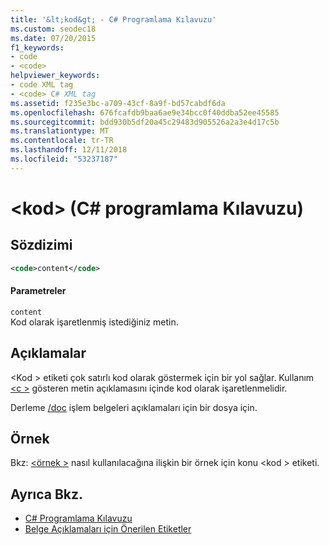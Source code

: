 ```yaml
---
title: '&lt;kod&gt; - C# Programlama Kılavuzu'
ms.custom: seodec18
ms.date: 07/20/2015
f1_keywords:
- code
- <code>
helpviewer_keywords:
- code XML tag
- <code> C# XML tag
ms.assetid: f235e3bc-a709-43cf-8a9f-bd57cabdf6da
ms.openlocfilehash: 676fcafdb9baa6ae9e34bcc0f40ddba52ee45585
ms.sourcegitcommit: bdd930b5df20a45c29483d905526a2a3e4d17c5b
ms.translationtype: MT
ms.contentlocale: tr-TR
ms.lasthandoff: 12/11/2018
ms.locfileid: "53237187"
---
```

# <a name="ltcodegt-c-programming-guide"></a>&lt;kod&gt; (C# programlama Kılavuzu)
## <a name="syntax"></a>Sözdizimi  
  
```xml  
<code>content</code>  
```  
  
#### <a name="parameters"></a>Parametreler  
 `content`  
 Kod olarak işaretlenmiş istediğiniz metin.  
  
## <a name="remarks"></a>Açıklamalar  
 \<Kod > etiketi çok satırlı kod olarak göstermek için bir yol sağlar. Kullanım [ \<c >](../../../csharp/programming-guide/xmldoc/code-inline.md) gösteren metin açıklamasını içinde kod olarak işaretlenmelidir.  
  
 Derleme [/doc](../../../csharp/language-reference/compiler-options/doc-compiler-option.md) işlem belgeleri açıklamaları için bir dosya için.  
  
## <a name="example"></a>Örnek  
 Bkz: [ \<örnek >](../../../csharp/programming-guide/xmldoc/example.md) nasıl kullanılacağına ilişkin bir örnek için konu \<kod > etiketi.  
  
## <a name="see-also"></a>Ayrıca Bkz.

- [C# Programlama Kılavuzu](../../../csharp/programming-guide/index.md)  
- [Belge Açıklamaları için Önerilen Etiketler](../../../csharp/programming-guide/xmldoc/recommended-tags-for-documentation-comments.md)
